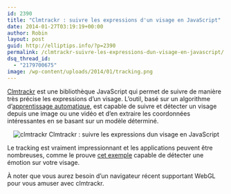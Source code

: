 ```yaml
---
id: 2390
title: "Clmtrackr : suivre les expressions d'un visage en JavaScript"
date: 2014-01-27T03:19:19+00:00
author: Robin
layout: post
guid: http://elliptips.info/?p=2390
permalink: /clmtrackr-suivre-les-expressions-dun-visage-en-javascript/
dsq_thread_id:
  - "2179700675"
image: /wp-content/uploads/2014/01/tracking.png
---
```

[Clmtrackr](https://github.com/auduno/clmtrackr) est une bibliothèque JavaScript qui permet de suivre de manière très précise les expressions d&#8217;un visage. L&#8217;outil, basé sur un algorithme d&#8217;[apprentissage automatique](http://en.wikipedia.org/wiki/Constrained_conditional_model), est capable de suivre et détecter un visage depuis une image ou une vidéo et d&#8217;en extraire les coordonnées intéressantes en se basant sur un modèle déterminé.

<p style="text-align: center;">
  <img class="size-full wp-image-2392 aligncenter" alt="clmtrackr Clmtrackr : suivre les expressions dun visage en JavaScript" src="http://elliptips.info/wp-content/uploads/2014/01/clmtrackr.jpg" srcset="http://elliptips.info/wp-content/uploads/2014/01/clmtrackr.jpg 300w, http://elliptips.info/wp-content/uploads/2014/01/clmtrackr-250x228.jpg 250w, http://elliptips.info/wp-content/uploads/2014/01/clmtrackr-120x109.jpg 120w" sizes="(max-width: 300px) 100vw, 300px" title="Clmtrackr : suivre les expressions dun visage en JavaScript photo" />
</p>

Le tracking est vraiment impressionnant et les applications peuvent être nombreuses, comme le prouve [cet exemple](http://auduno.github.io/clmtrackr/examples/clm_emotiondetection.html) capable de détecter une émotion sur votre visage.

À noter que vous aurez besoin d&#8217;un navigateur récent supportant WebGL pour vous amuser avec clmtrackr.

&nbsp;
